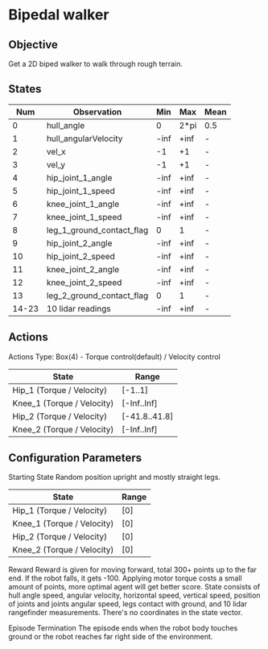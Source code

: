 # Bipedal walker

## Objective

Get a 2D biped walker to walk through rough terrain.


## States

| Num	| Observation	             |  Min | Max  | Mean |
| ----- | -------------------------- | ---- | ---- | ---- |
| 0	    | hull_angle	             | 0	| 2*pi | 0.5  |
| 1	    | hull_angularVelocity	     | -inf	| +inf | -    |
| 2	    | vel_x	                     | -1	| +1   | -    |
| 3	    | vel_y	                     | -1	| +1   | -    |
| 4	    | hip_joint_1_angle	         | -inf	| +inf | -    |
| 5	    | hip_joint_1_speed	         | -inf	| +inf | -    |
| 6	    | knee_joint_1_angle	     | -inf	| +inf | -    |
| 7	    | knee_joint_1_speed	     | -inf	| +inf | -    |
| 8	    | leg_1_ground_contact_flag	 | 0	| 1	   | -    |
| 9	    | hip_joint_2_angle	         | -inf	| +inf | -    |
| 10	| hip_joint_2_speed	         | -inf	| +inf | -    |
| 11	| knee_joint_2_angle	     | -inf	| +inf | -    |
| 12	| knee_joint_2_speed	     | -inf	| +inf | -    |
| 13	| leg_2_ground_contact_flag	 | 0	| 1	   | -    |
| 14-23	| 10 lidar readings	         | -inf	| +inf | -    |



## Actions

Actions
Type: Box(4) - Torque control(default) / Velocity control

| State                       | Range         |
| --------------------------- | ------------- |
| Hip_1 (Torque / Velocity)   | [-1..1]   |
| Knee_1 (Torque / Velocity)  | [-Inf..Inf]   |
| Hip_2 (Torque / Velocity)   | [-41.8..41.8] |
| Knee_2 (Torque / Velocity)  | [-Inf..Inf]   |

## Configuration Parameters

Starting State
Random position upright and mostly straight legs.

| State                       | Range         |
| --------------------------- | ------------- |
| Hip_1 (Torque / Velocity)   | [0]           |
| Knee_1 (Torque / Velocity)  | [0]           |
| Hip_2 (Torque / Velocity)   | [0]           |
| Knee_2 (Torque / Velocity)  | [0]           |

Reward
Reward is given for moving forward, total 300+ points up to the far end. If the robot falls, it gets -100. Applying motor torque costs a small amount of points, more optimal agent will get better score. State consists of hull angle speed, angular velocity, horizontal speed, vertical speed, position of joints and joints angular speed, legs contact with ground, and 10 lidar rangefinder measurements. There's no coordinates in the state vector.

Episode Termination
The episode ends when the robot body touches ground or the robot reaches far right side of the environment.
